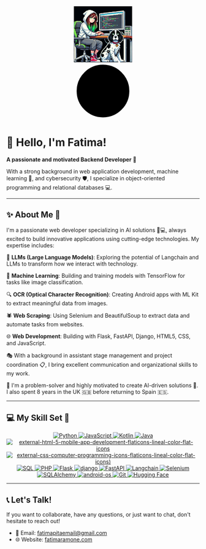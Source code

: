 <div align="center">
  <img src="https://github.com/FatimaRamone/fatimaramone/raw/main/images/avatar.png" align="center" style="width: 30%" />
</div>

<div align="center">
  <svg xmlns="http://www.w3.org/2000/svg" width="150" height="150" viewBox="0 0 24 24" fill="#000000" stroke="#000000" stroke-width="2" stroke-linecap="round" stroke-linejoin="round">
    <circle cx="12" cy="12" r="10"/>
    <path d="M12 8l4 4-4 4"/>
    <path d="M8 12h8"/>
  </svg>
</div>

# 👋 Hello, I'm Fatima! 
**A passionate and motivated Backend Developer** 🚀

With a strong background in web application development, machine learning 🤖, and cybersecurity 🛡️, I specialize in object-oriented programming and relational databases 💻.

---

## ✨ About Me 🌟
I'm a passionate web developer specializing in AI solutions 🧠💻, always excited to build innovative applications using cutting-edge technologies. My expertise includes:

💬 **LLMs (Large Language Models)**: Exploring the potential of Langchain and LLMs to transform how we interact with technology.

🤖 **Machine Learning**: Building and training models with TensorFlow for tasks like image classification.

🔍 **OCR (Optical Character Recognition)**: Creating Android apps with ML Kit to extract meaningful data from images.

🕷️ **Web Scraping**: Using Selenium and BeautifulSoup to extract data and automate tasks from websites.

🌐 **Web Development**: Building with Flask, FastAPI, Django, HTML5, CSS, and JavaScript.

🎭 With a background in assistant stage management and project coordination 📋, I bring excellent communication and organizational skills to my work.

🧩 I'm a problem-solver and highly motivated to create AI-driven solutions 🚀. I also spent 8 years in the UK 🇬🇧 before returning to Spain 🇪🇸.

---

## 💻 My Skill Set 🥏

<div align="center" class="icon-container">
  <!-- PowerShell -->
  <a href="https://www.python.org/" target="_blank" title="Python">
    <img src="https://img.icons8.com/clouds/100/python.png" alt="Python" />  
  </a>

  <!-- JavaScript -->
  <a href="https://developer.mozilla.org/en-US/docs/Web/JavaScript" target="_blank" title="JavaScript">
    <img src="https://img.icons8.com/dusk/64/javascript.png" alt="JavaScript" />
  </a>

  <!-- Kotlin -->
  <a href="https://kotlinlang.org/" target="_blank" title="Kotlin">
    <img src="https://img.icons8.com/nolan/64/kotlin.png" alt="Kotlin" />
  </a>

  <a href="https://java.com/" target="_blank" title="Java">
    <img src= "https://img.icons8.com/external-flaticons-lineal-color-flat-icons/64/external-java-mobile-app-development-flaticons-lineal-color-flat-icons-4.png"  alt="Java" />
  </a>

  <!-- HTML5 -->
  <a href="https://developer.mozilla.org/en-US/docs/Web/HTML" target="_blank" title="HTML5">
    <img src="https://img.icons8.com/external-flaticons-lineal-color-flat-icons/64/external-html-5-mobile-app-development-flaticons-lineal-color-flat-icons.png" alt="external-html-5-mobile-app-development-flaticons-lineal-color-flat-icons" alt="HTML5" />
    
  </a>

  <!-- CSS -->
  <a href="https://developer.mozilla.org/en-US/docs/Web/CSS" target="_blank" title="CSS">
    <img src="https://img.icons8.com/external-flaticons-lineal-color-flat-icons/64/external-css-computer-programming-icons-flaticons-lineal-color-flat-icons.png" alt="external-css-computer-programming-icons-flaticons-lineal-color-flat-icons)" alt="CSS" />

    
  </a>

  <!-- SQL -->
  <a href="https://www.sql.org/" target="_blank" title="SQL">
    <img src= "https://img.icons8.com/external-flaticons-lineal-color-flat-icons/64/external-sql-mobile-app-development-flaticons-lineal-color-flat-icons.png" alt="SQL" />
 
  </a>

  <!-- PHP -->
  <a href="https://www.php.net/" target="_blank" title="PHP">
    <img src= "https://img.icons8.com/external-flaticons-lineal-color-flat-icons/64/external-php-code-mobile-app-development-flaticons-lineal-color-flat-icons.png" alt="PHP" />

    
  </a>

  <!-- Flask -->
  <a href="https://flask.palletsprojects.com/" target="_blank" title="Flask">
    <img src= "https://img.icons8.com/external-justicon-lineal-color-justicon/64/external-flask-hospital-justicon-lineal-color-justicon.png" alt="Flask" />

    
  </a>

  <!-- Django -->
  <a href="https://www.djangoproject.com/" target="_blank" title="Django">
    <img src= "https://img.icons8.com/external-tal-revivo-green-tal-revivo/36/external-django-a-high-level-python-web-framework-that-encourages-rapid-development-logo-green-tal-revivo.png" alt="django" alt="Django" />

    
  </a>

  <!-- FastAPI -->
  <a href="https://fastapi.tiangolo.com/" target="_blank" title="FastAPI">
    <img src="https://img.icons8.com/clouds/100/api.png"  alt="FastAPI" />
  </a>

  <!-- Langchain -->
  <a href="https://www.langchain.com/" target="_blank" title="Langchain">
    <img src= "https://img.icons8.com/external-creatype-filed-outline-colourcreatype/64/external-file-image-file-extension-creatype-filed-outline-colourcreatype-58.png" alt="Langchain" />
 
    
  </a>

  <!-- Selenium -->
  <a href="https://www.selenium.dev/" target="_blank" title="Selenium">
    <img src= "https://img.icons8.com/dusk/64/selenium-test-automation.png" alt="Selenium" />
 
    
  </a>

  <!-- SQLAlchemy -->
  <a href="https://www.sqlalchemy.org/" target="_blank" title="SQLAlchemy">
    <img src= "https://img.icons8.com/external-others-pike-picture/50/external-alchemy-astrological-others-pike-picture.png" alt="SQLAlchemy" />
  </a>



  <!-- Android SDK -->
  <a href="https://developer.android.com/studio" target="_blank" title="Android SDK">
    <img src= "https://img.icons8.com/bubbles/100/android-os.png" alt="android-os" alt="Android SDK" />
  </a>

 



  <!-- Git -->
  <a href="https://git-scm.com/" target="_blank" title="Git">
    <img src= "https://img.icons8.com/clouds/100/github.png" alt="Git" />
  </a>

  <!-- Hugging Face -->
  <a href="https://huggingface.co/" target="_blank" title="Hugging Face">
    <img src= "https://img.icons8.com/fluency/48/hugging-face_app.png" alt="Hugging Face" />

   

 
    
  </a>

  <!-- REST -->




  
</div>

---

## 📞 Let's Talk!
If you want to collaborate, have any questions, or just want to chat, don't hesitate to reach out!

- 📧 Email: fatimapitaemail@gmail.com
- 🌐 Website: [fatimaramone.com](http://www.fatimapita.com)
